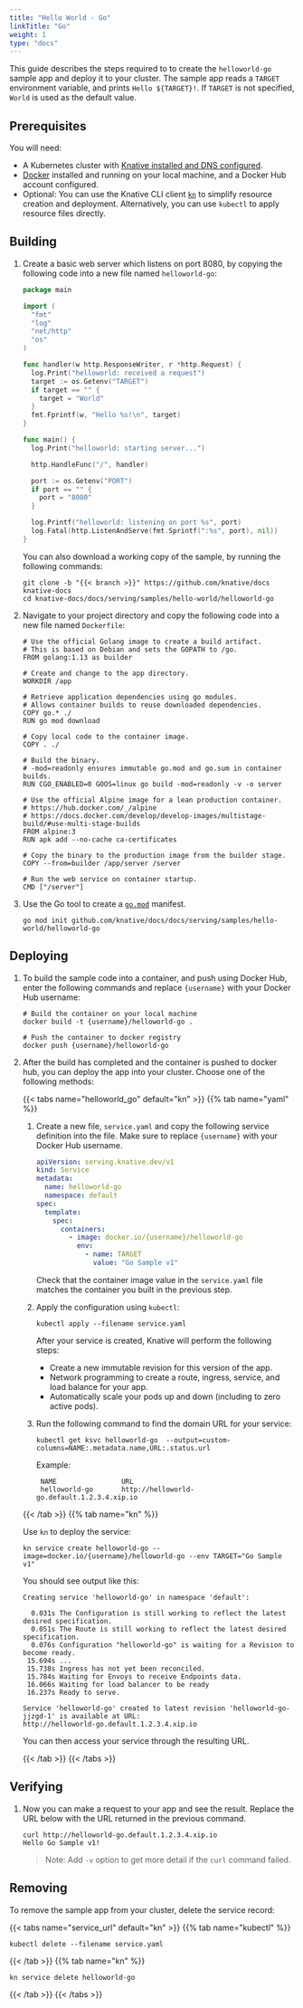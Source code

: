 ```yaml
---
title: "Hello World - Go"
linkTitle: "Go"
weight: 1
type: "docs"
---
```


This guide describes the steps required to to create the `helloworld-go` sample app
and deploy it to your cluster.
The sample app reads a `TARGET` environment variable, and prints `Hello ${TARGET}!`.
If `TARGET` is not specified, `World` is used as the default value.

## Prerequisites

You will need:
- A Kubernetes cluster with [Knative installed and DNS configured](../../../../install/README.md).
- [Docker](https://www.docker.com) installed and running on your local machine, and a Docker Hub account configured.
- Optional: You can use the Knative CLI client [`kn`](https://github.com/knative/client/releases) to simplify resource creation and deployment. Alternatively, you can use `kubectl` to apply resource files directly.

## Building

1. Create a basic web server which listens on port 8080, by copying the following code into a new file named `helloworld-go`:

   ```go
   package main

   import (
     "fmt"
     "log"
     "net/http"
     "os"
   )

   func handler(w http.ResponseWriter, r *http.Request) {
     log.Print("helloworld: received a request")
     target := os.Getenv("TARGET")
     if target == "" {
       target = "World"
     }
     fmt.Fprintf(w, "Hello %s!\n", target)
   }

   func main() {
     log.Print("helloworld: starting server...")

     http.HandleFunc("/", handler)

     port := os.Getenv("PORT")
     if port == "" {
       port = "8080"
     }

     log.Printf("helloworld: listening on port %s", port)
     log.Fatal(http.ListenAndServe(fmt.Sprintf(":%s", port), nil))
   }
   ```

   You can also download a working copy of the sample, by running the
   following commands:

   ```shell
   git clone -b "{{< branch >}}" https://github.com/knative/docs knative-docs
   cd knative-docs/docs/serving/samples/hello-world/helloworld-go
   ```


1. Navigate to your project directory and copy the following code into a new file named `Dockerfile`:

   ```docker
   # Use the official Golang image to create a build artifact.
   # This is based on Debian and sets the GOPATH to /go.
   FROM golang:1.13 as builder

   # Create and change to the app directory.
   WORKDIR /app

   # Retrieve application dependencies using go modules.
   # Allows container builds to reuse downloaded dependencies.
   COPY go.* ./
   RUN go mod download

   # Copy local code to the container image.
   COPY . ./

   # Build the binary.
   # -mod=readonly ensures immutable go.mod and go.sum in container builds.
   RUN CGO_ENABLED=0 GOOS=linux go build -mod=readonly -v -o server

   # Use the official Alpine image for a lean production container.
   # https://hub.docker.com/_/alpine
   # https://docs.docker.com/develop/develop-images/multistage-build/#use-multi-stage-builds
   FROM alpine:3
   RUN apk add --no-cache ca-certificates

   # Copy the binary to the production image from the builder stage.
   COPY --from=builder /app/server /server

   # Run the web service on container startup.
   CMD ["/server"]
   ```

1. Use the Go tool to create a
   [`go.mod`](https://github.com/golang/go/wiki/Modules#gomod) manifest.

   ```shell
   go mod init github.com/knative/docs/docs/serving/samples/hello-world/helloworld-go
   ```

## Deploying

1. To build the sample code into a container, and push using Docker Hub, enter the following commands and replace `{username}` with your Docker Hub username:

   ```shell
   # Build the container on your local machine
   docker build -t {username}/helloworld-go .

   # Push the container to docker registry
   docker push {username}/helloworld-go
   ```

1. After the build has completed and the container is pushed to docker hub, you
   can deploy the app into your cluster.  Choose one of the following methods:


   {{< tabs name="helloworld_go" default="kn" >}}
   {{% tab name="yaml" %}}

   1. Create a new file, `service.yaml` and copy the following service definition
      into the file. Make sure to replace `{username}` with your Docker Hub
      username.

      ```yaml
      apiVersion: serving.knative.dev/v1
      kind: Service
      metadata:
        name: helloworld-go
        namespace: default
      spec:
        template:
          spec:
            containers:
              - image: docker.io/{username}/helloworld-go
                env:
                  - name: TARGET
                    value: "Go Sample v1"
      ```

      Check that the container image value in the `service.yaml` file matches the container you built in the previous step.

   1. Apply the configuration using `kubectl`:

      ```shell
      kubectl apply --filename service.yaml
      ```

      After your service is created, Knative will perform the following steps:

      - Create a new immutable revision for this version of the app.
      - Network programming to create a route, ingress, service, and load balance
        for your app.
      - Automatically scale your pods up and down (including to zero active pods).

   1. Run the following command to find the domain URL for your service:

      ```shell
      kubectl get ksvc helloworld-go  --output=custom-columns=NAME:.metadata.name,URL:.status.url
      ```

      Example:

      ```shell
       NAME                URL
       helloworld-go       http://helloworld-go.default.1.2.3.4.xip.io
      ```

   {{< /tab >}}
   {{% tab name="kn" %}}

   Use `kn` to deploy the service:

   ```shell
   kn service create helloworld-go --image=docker.io/{username}/helloworld-go --env TARGET="Go Sample v1"
   ```

   You should see output like this:
   ```shell
   Creating service 'helloworld-go' in namespace 'default':

     0.031s The Configuration is still working to reflect the latest desired specification.
     0.051s The Route is still working to reflect the latest desired specification.
     0.076s Configuration "helloworld-go" is waiting for a Revision to become ready.
    15.694s ...
    15.738s Ingress has not yet been reconciled.
    15.784s Waiting for Envoys to receive Endpoints data.
    16.066s Waiting for load balancer to be ready
    16.237s Ready to serve.

   Service 'helloworld-go' created to latest revision 'helloworld-go-jjzgd-1' is available at URL:
   http://helloworld-go.default.1.2.3.4.xip.io
   ```

   You can then access your service through the resulting URL.

   {{< /tab >}}
   {{< /tabs >}}


## Verifying

1. Now you can make a request to your app and see the result. Replace
   the URL below with the URL returned in the previous command.

   ```shell
   curl http://helloworld-go.default.1.2.3.4.xip.io
   Hello Go Sample v1!
   ```

   > Note: Add `-v` option to get more detail if the `curl` command failed.

## Removing

To remove the sample app from your cluster, delete the service record:

{{< tabs name="service_url" default="kn" >}}
{{% tab name="kubectl" %}}
```shell
kubectl delete --filename service.yaml
```
{{< /tab >}}
{{% tab name="kn" %}}
```shell
kn service delete helloworld-go
```
{{< /tab >}}
{{< /tabs >}}

